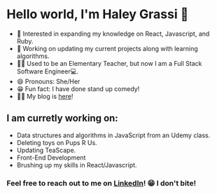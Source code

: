 # Hello world, I'm Haley Grassi 👋


* 🧐 Interested in expanding my knowledge on React, Javascript, and Ruby. 
* 💼 Working on updating my current projects along with learning algorithms.
* 👩‍🏫 Used to be an Elementary Teacher, but now I am a Full Stack Software Engineer💻.
* 😄 Pronouns: She/Her
* 😁 Fun fact: I have done stand up comedy!
* ✍🏻 My blog is [here](https://medium.com/@haleymgrassi)!

## I am curretly working on:

* Data structures and algorithms in JavaScript from an Udemy class. 
* Deleting toys on Pups R Us.
* Updating TeaScape.
* Front-End Development
* Brushing up my skills in React/Javascript.
 
 ### Feel free to reach out to me on [LinkedIn](https://www.linkedin.com/in/haley-grassi0716/)! 😁 I don't bite!
